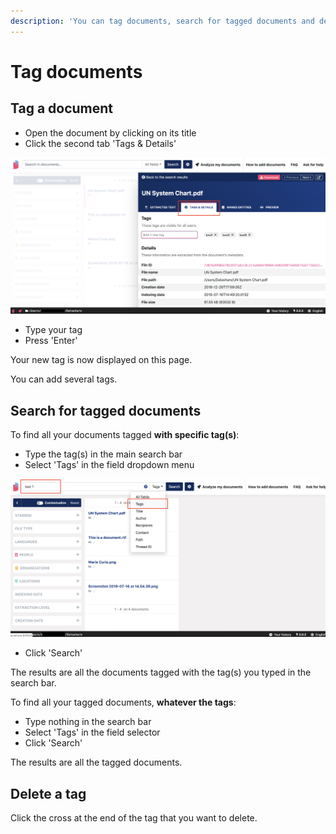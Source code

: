 ```yaml
---
description: 'You can tag documents, search for tagged documents and delete your tag(s).'
---
```


# Tag documents

## Tag a document

* Open the document by clicking on its title
* Click the second tab 'Tags & Details'

![](../.gitbook/assets/tags%20%282%29.png)

* Type your tag
* Press 'Enter'

Your new tag is now displayed on this page. 

You can add several tags.

## Search for tagged documents

To find all your documents tagged **with specific tag\(s\)**:

* Type the tag\(s\) in the main search bar
* Select 'Tags' in the field dropdown menu

![](../.gitbook/assets/screenshot-2019-07-24-at-16.08.02.png)

* Click 'Search'

The results are all the documents tagged with the tag\(s\) you typed in the search bar.

To find all your tagged documents, **whatever the tags**:

* Type nothing in the search bar 
* Select 'Tags' in the field selector
* Click 'Search'

The results are all the tagged documents.

## Delete a tag

Click the cross at the end of the tag that you want to delete.



